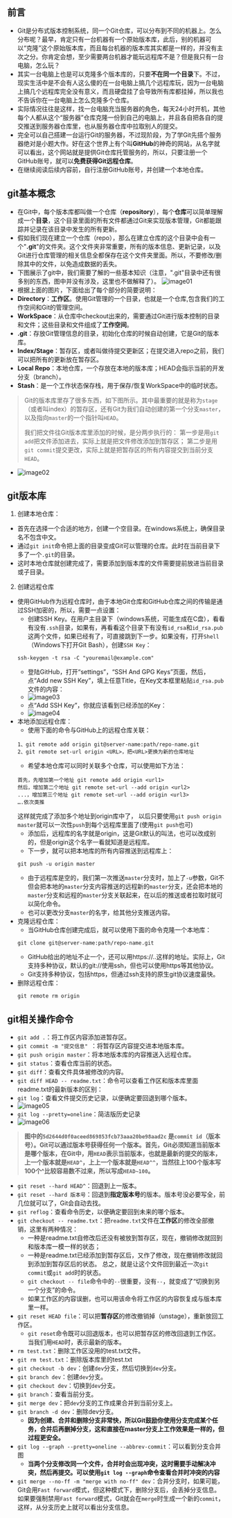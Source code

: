 ## 前言

- Git是分布式版本控制系统，同一个Git仓库，可以分布到不同的机器上。怎么分布呢？最早，肯定只有一台机器有一个原始版本库，此后，别的机器可以“克隆”这个原始版本库，而且每台机器的版本库其实都是一样的，并没有主次之分。你肯定会想，至少需要两台机器才能玩远程库不是？但是我只有一台电脑，怎么玩？
- 其实一台电脑上也是可以克隆多个版本库的，只要**不在同一个目录**下。不过，现实生活中是不会有人这么傻的在一台电脑上搞几个远程库玩，因为一台电脑上搞几个远程库完全没有意义，而且硬盘挂了会导致所有库都挂掉，所以我也不告诉你在一台电脑上怎么克隆多个仓库。
- 实际情况往往是这样，找一台电脑充当服务器的角色，每天24小时开机，其他每个人都从这个“服务器”仓库克隆一份到自己的电脑上，并且各自把各自的提交推送到服务器仓库里，也从服务器仓库中拉取别人的提交。
- 完全可以自己搭建一台运行Git的服务器，不过现阶段，为了学Git先搭个服务器绝对是小题大作。好在这个世界上有个叫**GitHub**的神奇的网站，从名字就可以看出，这个网站就是提供Git仓库托管服务的，所以，只要注册一个GitHub账号，就可以**免费获得Git远程仓库**。
- 在继续阅读后续内容前，自行注册GitHub账号，并创建一个本地仓库。

## git基本概念
- 在Git中，每个版本库都叫做一个仓库（**repository**），每个**仓库**可以简单理解成一个**目录**，这个目录里面的所有文件都通过Git来实现版本管理，Git都能跟踪并记录在该目录中发生的所有更新。
- 假如我们现在建立一个仓库（repo），那么在建立仓库的这个目录中会有一个"**.git**"的文件夹。这个文件夹非常重要，所有的版本信息、更新记录，以及Git进行仓库管理的相关信息全都保存在这个文件夹里面。所以，不要修改/删除其中的文件，以免造成数据的丢失。
- 下图展示了git中，我们需要了解的一些基本知识（注意，".git"目录中还有很多别的东西，图中并没有涉及，这里也不做解释了）。
![image01](images/2018/04/image01.png)
- 根据上面的图片，下面给出了每个部分的简要说明：
- **Directory**：**工作区**。使用Git管理的一个目录，也就是一个仓库,包含我们的工作空间和Git的管理空间。
- **WorkSpace**：从仓库中checkout出来的，需要通过Git进行版本控制的目录和文件；这些目录和文件组成了**工作空间**。
- **.git**：存放Git管理信息的目录，初始化仓库的时候自动创建，它是Git的版本库。
- **Index/Stage**：暂存区，或者叫做待提交更新区；在提交进入repo之前，我们可以把所有的更新放在暂存区。
- **Local Repo**：本地仓库，一个存放在本地的版本库；HEAD会指示当前的开发分支（branch）。
- **Stash**：是一个工作状态保存栈，用于保存/恢复WorkSpace中的临时状态。

> Git的版本库里存了很多东西，如下图所示。其中最重要的就是称为`stage`（或者叫index）的暂存区，还有Git为我们自动创建的第一个分支`master`，以及指向`master`的一个指针叫`HEAD`。
>
>我们把文件往Git版本库里添加的时候，是分两步执行的：
第一步是用`git add`把文件添加进去，实际上就是把文件修改添加到暂存区；
第二步是用`git commit`提交更改，实际上就是把暂存区的所有内容提交到当前分支`HEAD`。

 - ![image02](images/2018/04/image02.png)

## git版本库
1. 创建本地仓库：
  - 首先在选择一个合适的地方，创建一个空目录。在windows系统上，确保目录名不包含中文。
  - 通过`git init`命令把上面的目录变成Git可以管理的仓库。此时在当前目录下多了一个`.git`的目录。
  - 这时本地仓库就创建完成了，需要添加到版本库的文件需要提前放进当前目录或子目录。
2. 创建远程仓库
  - 使用GitHub作为远程仓库时，由于本地Git仓库和GitHub仓库之间的传输是通过SSH加密的，所以，需要一点设置：
    - 创建SSH Key。在用户主目录下（windows系统，可能生成在C盘），看看有没有`.ssh`目录，如果有，再看看这个目录下有没有`id_rsa`和`id_rsa.pub`这两个文件，如果已经有了，可直接跳到下一步。如果没有，打开`Shell`（Windows下打开Git Bash），创建`SSH Key`：
    ```
    ssh-keygen -t rsa -C "youremail@example.com"
    ```
    - 登陆GitHub，打开“settings”，“SSH And GPG Keys”页面，然后，点“Add new SSH Key”，填上任意Title，在Key文本框里粘贴`id_rsa.pub`文件的内容：
    - ![image03](images/2018/04/image03.png)
    - 点“Add SSH Key”，你就应该看到已经添加的Key：
    - ![image04](images/2018/04/image04.png)
  - 本地添加远程仓库：
    -  使用下面的命令与GitHub上的远程仓库关联：
    ```
    1、git remote add origin git@server-name:path/repo-name.git
    2、git remote set-url origin <URL>，把<URL>更换为新的仓库地址
    ```
    - 希望本地仓库可以同时关联多个仓库，可以使用如下方法：
    ```
    首先，先增加第一个地址 git remote add origin <url1>
    然后，增加第二个地址 git remote set-url --add origin <url2>
    ...，增加第三个地址 git remote set-url --add origin <url3>
    ….依次类推
    ```
     这样就完成了添加多个地址到origin库中了， 以后只要使用`git push origin master`就可以一次性`push`到每个远程库里面了(使用`git push`也可)
    - 添加后，远程库的名字就是origin，这是Git默认的叫法，也可以改成别的，但是origin这个名字一看就知道是远程库。
    - 下一步，就可以把本地库的所有内容推送到远程库上：
    ```
    git push -u origin master
    ```
    - 由于远程库是空的，我们第一次推送`master`分支时，加上了`-u`参数，Git不但会把本地的`master`分支内容推送的远程新的`master`分支，还会把本地的`master`分支和远程的`master`分支关联起来，在以后的推送或者拉取时就可以简化命令。
    - 也可以更改分支`master`的名字，给其他分支推送内容。
  - 克隆远程仓库：
    -  当GitHub仓库创建完成后，就可以使用下面的命令克隆一个本地库：
    ```
    git clone git@server-name:path/repo-name.git
    ```
    - GitHub给出的地址不止一个，还可以用https://..这样的地址。实际上，Git支持多种协议，默认的git://使用ssh，但也可以使用https等其他协议。
    - Git支持多种协议，包括https，但通过ssh支持的原生git协议速度最快。
 - 删除远程仓库：
   ```
   git remote rm origin
   ```

## git相关操作命令
- `git add .`：将工作区内容添加进暂存区。
- `git commit -m "提交信息" `：将暂存区内容提交进本地版本库。
- `git push origin master`：将本地版本库的内容推送入远程仓库。
- `git status`：查看仓库当前的状态。
- `git diff`：查看文件具体被修改的内容。
- `git diff HEAD -- readme.txt`：命令可以查看工作区和版本库里面readme.txt的最新版本的区别：
- `git log`：查看文件提交历史记录，以便确定要回退到哪个版本。
- ![image05](images/2018/04/image05.png)
- `git log --pretty=oneline`：简洁版历史记录
- ![image06](images/2018/04/image06.png)

> **图中的`5d2644d0f0aceed869853fcb73aaa20be98aad2c` 是`commit id`（版本号）。Git可以通过版本号获得任何一个版本。首先，Git必须知道当前版本是哪个版本，在Git中，用`HEAD`表示当前版本，也就是最新的提交的版本，上一个版本就是`HEAD^`，上上一个版本就是`HEAD^^`，当然往上100个版本写100个^比较容易数不过来，所以写成`HEAD~100`。**

- `git reset --hard HEAD^`：回退到上一版本。
- `git reset --hard 版本号`：回退到**指定版本号**的版本。版本号没必要写全，前几位就可以了，Git会自动去找。
- `git reflog`：查看命令历史，以便确定要回到未来的哪个版本。
- `git checkout -- readme.txt`：把`readme.txt`文件在**工作区**的修改全部撤销，这里有两种情况：
  - 一种是readme.txt自修改后还没有被放到暂存区，现在，撤销修改就回到和版本库一模一样的状态；
  - 一种是readme.txt已经添加到暂存区后，又作了修改，现在撤销修改就回到添加到暂存区后的状态。
总之，就是让这个文件回到最近一次`git commit`或`git add`时的状态。
  - `git checkout -- file`命令中的`--`很重要，没有`--`，就变成了“切换到另一个分支”的命令。
  - 如果工作区的内容误删，也可以用该命令将工作区的内容恢复成与版本库里一样。
- `git reset HEAD file`：可以把**暂存区**的修改撤销掉（unstage），重新放回工作区。
  - `git reset`命令既可以回退版本，也可以把暂存区的修改回退到工作区。当我们用`HEAD`时，表示最新的版本。
- `rm test.txt`：删除工作区没用的test.txt文件。
- `git rm test.txt`：删除版本库里的test.txt
- `git checkout -b dev`：创建`dev`分支，然后切换到`dev`分支。
- `git branch dev`：创建`dev`分支。
- `git checkout dev`：切换到`dev`分支。
- `git branch`：查看当前分支。
- `git merge dev`：把`dev`分支的工作成果合并到当前分支上。
- `git branch -d dev`：删除dev分支。
  - **因为创建、合并和删除分支非常快，所以Git鼓励你使用分支完成某个任务，合并后再删掉分支，这和直接在master分支上工作效果是一样的，但过程更安全。**
- `git log --graph --pretty=oneline --abbrev-commit`：可以看到分支合并图
  - **当两个分支修改同一个文件，合并时会出现冲突，这时需要手动解决冲突，然后再提交。可以使用`git log --graph`命令查看合并时冲突的内容**
- `git merge --no-ff -m "merge with no-ff" dev`：合并分支时，如果可能，Git会用`Fast forward`模式，但这种模式下，删除分支后，会丢掉分支信息。如果要强制禁用`Fast forward`模式，Git就会在`merge`时生成一个新的`commit`，这样，从分支历史上就可以看出分支信息。
